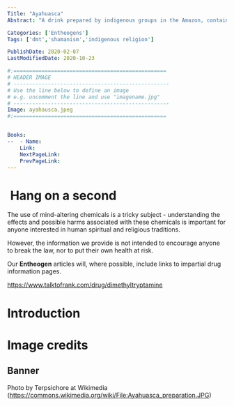 ```yaml
---
Title: "Ayahuasca"
Abstract: "A drink prepared by indigenous groups in the Amazon, containing a number of psychoactive chemicals. It is often used in groups to facilitate healing, visions, and insight."

Categories: ['Entheogens']
Tags: ['dmt','shamanism','indigenous religion']

PublishDate: 2020-02-07
LastModifiedDate: 2020-10-23

#:=================================================
# HEADER IMAGE
# --------------------------------------------------
# Use the line below to define an image
# e.g. uncomment the line and use "imagename.jpg"
# --------------------------------------------------
Image: ayahausca.jpeg
#:=================================================


Books:
--  - Name: 
    Link: 
    NextPageLink:
    PrevPageLink:
---
```

<div class="has-background-danger-dark has-text-light p-4 mt-5">
    <h1 class="has-text-light"><i class="fas fa-exclamation-circle"></i>&nbsp;Hang on a second</h1>
    <p>
        The use of mind-altering chemicals is a tricky subject - understanding the effects and possible harms associated with these chemicals is important for anyone interested in human spiritual and religious traditions.
    </p>
    <p>
        However, the information we provide is not intended to encourage anyone to break the law, nor to put their own health at risk.
    </p>
    <p>
        Our <strong>Entheogen</strong> articles will, where possible, include links to impartial drug information pages.
    </p>
    <p>
        <a href="https://www.talktofrank.com/drug/dimethyltryptamine">https://www.talktofrank.com/drug/dimethyltryptamine</a>
    </p>
</div>

# Introduction

# Image credits
## Banner
Photo by Terpsichore at Wikimedia (https://commons.wikimedia.org/wiki/File:Ayahuasca_preparation.JPG)